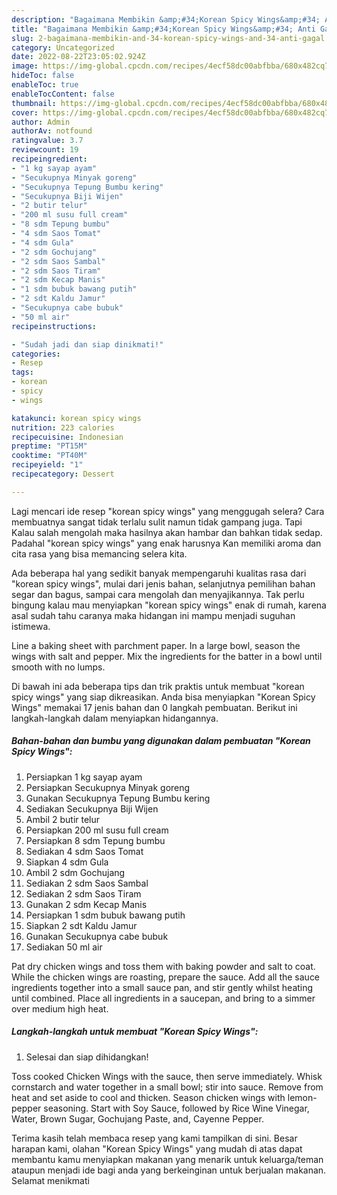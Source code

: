 ```yaml
---
description: "Bagaimana Membikin &amp;#34;Korean Spicy Wings&amp;#34; Anti Gagal"
title: "Bagaimana Membikin &amp;#34;Korean Spicy Wings&amp;#34; Anti Gagal"
slug: 2-bagaimana-membikin-and-34-korean-spicy-wings-and-34-anti-gagal
category: Uncategorized
date: 2022-08-22T23:05:02.924Z
image: https://img-global.cpcdn.com/recipes/4ecf58dc00abfbba/680x482cq70/korean-spicy-wings-foto-resep-utama.jpg
hideToc: false
enableToc: true
enableTocContent: false
thumbnail: https://img-global.cpcdn.com/recipes/4ecf58dc00abfbba/680x482cq70/korean-spicy-wings-foto-resep-utama.jpg
cover: https://img-global.cpcdn.com/recipes/4ecf58dc00abfbba/680x482cq70/korean-spicy-wings-foto-resep-utama.jpg
author: Admin
authorAv: notfound
ratingvalue: 3.7
reviewcount: 19
recipeingredient:
- "1 kg sayap ayam"
- "Secukupnya Minyak goreng"
- "Secukupnya Tepung Bumbu kering"
- "Secukupnya Biji Wijen"
- "2 butir telur"
- "200 ml susu full cream"
- "8 sdm Tepung bumbu"
- "4 sdm Saos Tomat"
- "4 sdm Gula"
- "2 sdm Gochujang"
- "2 sdm Saos Sambal"
- "2 sdm Saos Tiram"
- "2 sdm Kecap Manis"
- "1 sdm bubuk bawang putih"
- "2 sdt Kaldu Jamur"
- "Secukupnya cabe bubuk"
- "50 ml air"
recipeinstructions:

- "Sudah jadi dan siap dinikmati!"
categories:
- Resep
tags:
- korean
- spicy
- wings

katakunci: korean spicy wings 
nutrition: 223 calories
recipecuisine: Indonesian
preptime: "PT15M"
cooktime: "PT40M"
recipeyield: "1"
recipecategory: Dessert

---
```



Lagi mencari ide resep &#34;korean spicy wings&#34; yang menggugah selera? Cara membuatnya sangat tidak terlalu sulit namun tidak gampang juga. Tapi Kalau salah mengolah maka hasilnya akan hambar dan bahkan tidak sedap. Padahal &#34;korean spicy wings&#34; yang enak harusnya Kan memiliki aroma dan cita rasa yang bisa memancing selera kita.


Ada beberapa hal yang sedikit banyak mempengaruhi kualitas rasa dari &#34;korean spicy wings&#34;, mulai dari jenis bahan, selanjutnya pemilihan bahan segar dan bagus, sampai cara mengolah dan menyajikannya. Tak perlu bingung kalau mau menyiapkan &#34;korean spicy wings&#34; enak di rumah, karena asal sudah tahu caranya maka hidangan ini mampu menjadi suguhan istimewa.

Line a baking sheet with parchment paper. In a large bowl, season the wings with salt and pepper. Mix the ingredients for the batter in a bowl until smooth with no lumps.


Di bawah ini ada beberapa tips dan trik praktis untuk membuat &#34;korean spicy wings&#34; yang siap dikreasikan. Anda bisa menyiapkan &#34;Korean Spicy Wings&#34; memakai 17 jenis bahan dan 0 langkah pembuatan. Berikut ini langkah-langkah dalam menyiapkan hidangannya.

<!--inarticleads1-->

##### Bahan-bahan dan bumbu yang digunakan dalam pembuatan &#34;Korean Spicy Wings&#34;:

1. Persiapkan 1 kg sayap ayam
1. Persiapkan Secukupnya Minyak goreng
1. Gunakan Secukupnya Tepung Bumbu kering
1. Sediakan Secukupnya Biji Wijen
1. Ambil 2 butir telur
1. Persiapkan 200 ml susu full cream
1. Persiapkan 8 sdm Tepung bumbu
1. Sediakan 4 sdm Saos Tomat
1. Siapkan 4 sdm Gula
1. Ambil 2 sdm Gochujang
1. Sediakan 2 sdm Saos Sambal
1. Sediakan 2 sdm Saos Tiram
1. Gunakan 2 sdm Kecap Manis
1. Persiapkan 1 sdm bubuk bawang putih
1. Siapkan 2 sdt Kaldu Jamur
1. Gunakan Secukupnya cabe bubuk
1. Sediakan 50 ml air


Pat dry chicken wings and toss them with baking powder and salt to coat. While the chicken wings are roasting, prepare the sauce. Add all the sauce ingredients together into a small sauce pan, and stir gently whilst heating until combined. Place all ingredients in a saucepan, and bring to a simmer over medium high heat. 

<!--inarticleads2-->

##### Langkah-langkah untuk membuat &#34;Korean Spicy Wings&#34;:


1. Selesai dan siap dihidangkan!

Toss cooked Chicken Wings with the sauce, then serve immediately. Whisk cornstarch and water together in a small bowl; stir into sauce. Remove from heat and set aside to cool and thicken. Season chicken wings with lemon-pepper seasoning. Start with Soy Sauce, followed by Rice Wine Vinegar, Water, Brown Sugar, Gochujang Paste, and, Cayenne Pepper. 

Terima kasih telah membaca resep yang kami tampilkan di sini. Besar harapan kami, olahan &#34;Korean Spicy Wings&#34; yang mudah di atas dapat membantu kamu menyiapkan makanan yang menarik untuk keluarga/teman ataupun menjadi ide bagi anda yang berkeinginan untuk berjualan makanan. Selamat menikmati
